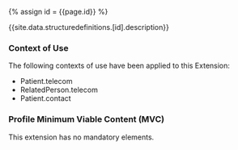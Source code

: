 
{% assign id = {{page.id}} %}

{{site.data.structuredefinitions.[id].description}}

### Context of Use ###
The following contexts of use have been applied to this Extension:

- Patient.telecom
- RelatedPerson.telecom
- Patient.contact

### Profile Minimum Viable Content (MVC) ###

This extension has no mandatory elements.